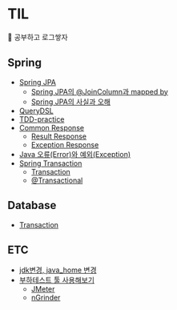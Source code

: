 # TIL
🍞 공부하고 로그쌓자


## Spring
- [Spring JPA](https://github.com/2eungwoo/TIL/tree/main/Spring/Spring%20JPA)
  - [Spring JPA의 @JoinColumn과 mapped by](https://github.com/2eungwoo/TIL/blob/main/Spring/Spring%20JPA/JPA%EC%9D%98%20%40JoinColumn%EA%B3%BC%20mapped%20by/JPA%EC%9D%98%20%40JoinColumn%EA%B3%BC%20mapped%20by.md)
  - [Spring JPA의 사실과 오해](https://github.com/2eungwoo/TIL/tree/main/Spring/Spring%20JPA/Spring%20JPA%EC%9D%98%20%EC%82%AC%EC%8B%A4%EA%B3%BC%20%EC%98%A4%ED%95%B4)
- [QueryDSL](https://github.com/2eungwoo/TIL/tree/main/Spring/QueryDSL/QueryDSL.md)
- [TDD-practice](https://github.com/2eungwoo/TIL/blob/main/Spring/TDD/TDD.md)
- [Common Response](https://github.com/2eungwoo/TIL/tree/main/Spring/Common-Response)
  - [Result Response](https://github.com/2eungwoo/TIL/blob/main/Spring/Common-Response/Result%20Response.md)
  - [Exception Response](https://github.com/2eungwoo/TIL/blob/main/Spring/Common-Response/Exception%20Response.md)
- [Java 오류(Error)와 예외(Exception)](https://github.com/2eungwoo/TIL/blob/main/Spring/Java%20%EC%98%A4%EB%A5%98(Error)%EC%99%80%20%EC%98%88%EC%99%B8(Exception)/Java%20%EC%98%A4%EB%A5%98(Error)%EC%99%80%20%EC%98%88%EC%99%B8(Exception).md)
- [Spring Transaction](https://github.com/2eungwoo/TIL/tree/main/Spring/Spring%20Transaction)
  - [Transaction](https://github.com/2eungwoo/TIL/blob/main/Spring/Spring%20Transaction/Transaction/Transaction.md)
  - [@Transactional](https://github.com/2eungwoo/TIL/blob/main/Spring/Spring%20Transaction/%40Transactional/%40Transactional.md)

## Database
- [Transaction](https://github.com/2eungwoo/TIL/blob/main/Database/Transaction/Transaction.md)

## ETC
- [jdk변경, java_home 변경](https://github.com/2eungwoo/TIL/blob/main/ETC/JDK%2C%20JAVA_HOME%20%EB%B3%80%EA%B2%BD/JDK%2C%20JAVA_HOME%20%EB%B3%80%EA%B2%BD.md)
- [부하테스트 툴 사용해보기](https://github.com/2eungwoo/TIL/tree/main/ETC/%EB%B6%80%ED%95%98%ED%85%8C%EC%8A%A4%ED%8A%B8)
  - [JMeter](https://github.com/2eungwoo/TIL/blob/main/ETC/%EB%B6%80%ED%95%98%ED%85%8C%EC%8A%A4%ED%8A%B8/JMeter.md)
  - [nGrinder](https://github.com/2eungwoo/TIL/blob/main/ETC/%EB%B6%80%ED%95%98%ED%85%8C%EC%8A%A4%ED%8A%B8/nGrinder.md)
